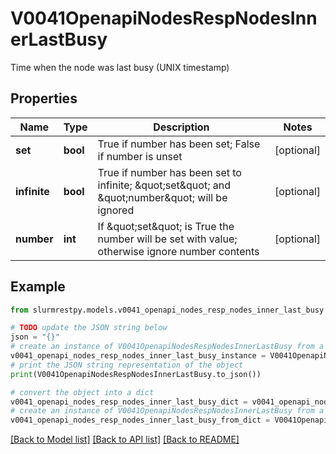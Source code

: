# V0041OpenapiNodesRespNodesInnerLastBusy

Time when the node was last busy (UNIX timestamp)

## Properties

Name | Type | Description | Notes
------------ | ------------- | ------------- | -------------
**set** | **bool** | True if number has been set; False if number is unset | [optional]
**infinite** | **bool** | True if number has been set to infinite; \&quot;set\&quot; and \&quot;number\&quot; will be ignored | [optional]
**number** | **int** | If \&quot;set\&quot; is True the number will be set with value; otherwise ignore number contents | [optional]

## Example

```python
from slurmrestpy.models.v0041_openapi_nodes_resp_nodes_inner_last_busy import V0041OpenapiNodesRespNodesInnerLastBusy

# TODO update the JSON string below
json = "{}"
# create an instance of V0041OpenapiNodesRespNodesInnerLastBusy from a JSON string
v0041_openapi_nodes_resp_nodes_inner_last_busy_instance = V0041OpenapiNodesRespNodesInnerLastBusy.from_json(json)
# print the JSON string representation of the object
print(V0041OpenapiNodesRespNodesInnerLastBusy.to_json())

# convert the object into a dict
v0041_openapi_nodes_resp_nodes_inner_last_busy_dict = v0041_openapi_nodes_resp_nodes_inner_last_busy_instance.to_dict()
# create an instance of V0041OpenapiNodesRespNodesInnerLastBusy from a dict
v0041_openapi_nodes_resp_nodes_inner_last_busy_from_dict = V0041OpenapiNodesRespNodesInnerLastBusy.from_dict(v0041_openapi_nodes_resp_nodes_inner_last_busy_dict)
```
[[Back to Model list]](../README.md#documentation-for-models) [[Back to API list]](../README.md#documentation-for-api-endpoints) [[Back to README]](../README.md)


